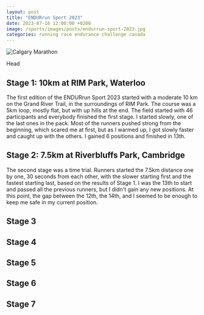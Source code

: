 ```yaml
---
layout: post
title: "ENDURrun Sport 2023"
date: 2023-07-16 12:00:00 +0200
image: /sports/images/posts/endurrun-sport-2023.jpg
categories: running race endurance challenge canada
---
```


![Calgary Marathon](/sports/images/posts/endurrun-sport-2023.jpg)

Head

<!-- more -->

## Stage 1: 10km at RIM Park, Waterloo

The first edition of the ENDURrun Sport 2023 started with a moderate 10 km on the Grand River Trail, in the surroundings of RIM Park. The course was a 5km loop, mostly flat, but with up hills at the end. The field started with 46 participants and everybody finished the first stage. I started slowly, one of the last ones in the pack. Most of the runners pushed strong from the beginning, which scared me at first, but as I warmed up, I got slowly faster and caught up with the others. I gained 6 positions and finished in 13th.

## Stage 2: 7.5km at Riverbluffs Park, Cambridge

The second stage was a time trial. Runners started the 7.5km distance one by one, 30 seconds from each other, with the slower starting first and the fastest starting last, based on the results of Stage 1. I was the 13th to start and passed all the previous runners, but I didn't gain any new positions. At this point, the gap between the 12th, the 14th, and I seemed to be enough to keep me safe in my current position.

## Stage 3

## Stage 4

## Stage 5

## Stage 6

## Stage 7

